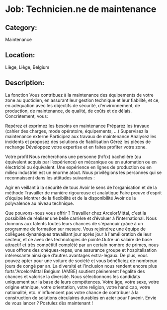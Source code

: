 # Job: Technicien.ne de maintenance
## Category: 
Maintenance
## Location: 
Liège, Liège, Belgium
## Description:
La fonction
Vous contribuez à la maintenance des équipements de votre zone au quotidien, en assurant leur gestion technique et leur fiabilité, et ce, en adéquation avec les objectifs de sécurité, d’environnement, de production, de maintenance, de qualité, de coûts et de délais.
Concrètement, vous:

Repérez et exprimez les besoins en maintenance
Préparez les travaux (cahier des charges, mode opératoire, équipements, …)
Supervisez la maintenance externe
Participez aux travaux de maintenance
Analysez les incidents et proposez des solutions de fiabilisation
Gérez les pièces de rechange
Développez votre expertise et en faites profiter votre zone.

Votre profil
Nous recherchons une personne (h/f/x) bachelière (ou équivalent acquis par l’expérience) en mécanique ou en automation ou en électricité ou équivalent. Une expérience en lignes de production ou en milieu industriel est un énorme atout. Nous privilégions les personnes qui se reconnaissent dans les attitudes suivantes :

Agir en veillant à la sécurité de tous 
Avoir le sens de l’organisation et de la méthode
Travailler de manière rigoureuse et analytique
Faire preuve d’esprit d’équipe
Montrer de la flexibilité et de la disponibilité
Avoir de la polyvalence au niveau technique.

Que pouvons-nous vous offrir ?
Travailler chez ArcelorMittal, c'est la possibilité de réaliser une belle carrière et d’évoluer à l’international. Nous donnons aux talents toutes leurs chances de s'épanouir grâce à un programme de formation sur mesure. Vous rejoindrez une équipe de collègues dynamiques travaillant jour après jour à l'amélioration de leur secteur, et ce avec des technologies de pointe.Outre un salaire de base attractif et très compétitif complété par un certain nombre de primes, nous vous offrons des chèques-repas, une assurance groupe et hospitalisation intéressante ainsi que d’autres avantages extra-légaux. De plus, vous pouvez opter pour une voiture de société et vous bénéficiez de nombreux jours de congé par an.
La diversité et l'inclusion nous rendent encore plus forts"ArcelorMittal Belgium (AMBE) soutient pleinement l'égalité des chances et valorise la diversité. Nous sélectionnons les candidats uniquement sur la base de leurs compétences. Votre âge, votre sexe, votre origine ethnique, votre orientation, votre religion, votre handicap, votre nationalité, etc. n'influencent pas votre chance de contribuer à la construction de solutions circulaires durables en acier pour l'avenir. Envie de vous lancer ? Postulez dès maintenant !
